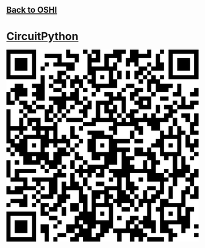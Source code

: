 ## [Back to OSHI](../)

# [CircuitPython](https://github.com/LafeLabs/OSHI/tree/main/circuitpython/)

![](../qrcodes/circuitpython-qrcode.png)